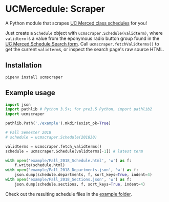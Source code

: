 # UCMercedule: Scraper
A Python module that scrapes [UC Merced class schedules][1] for you!

Just create a `Schedule` object with `ucmscraper.Schedule(validterm)`, where `validterm` is a value from the eponymous radio button group found in the [UC Merced Schedule Search form][1]. Call `ucmscraper.fetchValidterms()` to get the current `validterm`s, or inspect the search page's raw source HTML.

## Installation
```
pipenv install ucmscraper
```

## Example usage
```python
import json
import pathlib # Python 3.5+; for pre3.5 Python, import pathlib2
import ucmscraper

pathlib.Path('./example').mkdir(exist_ok=True)

# Fall Semester 2018
# schedule = ucmscraper.Schedule(201830)

validterms = ucmscraper.fetch_validterms()
schedule = ucmscraper.Schedule(validterms[-1]) # latest term

with open('example/Fall_2018_Schedule.html', 'w') as f:
    f.write(schedule.html)
with open('example/Fall_2018_Departments.json', 'w') as f:
    json.dump(schedule.departments, f, sort_keys=True, indent=4)
with open('example/Fall_2018_Sections.json', 'w') as f:
    json.dump(schedule.sections, f, sort_keys=True, indent=4)
```
Check out the resulting schedule files in the [example folder](example/).

[1]: https://mystudentrecord.ucmerced.edu/pls/PROD/xhwschedule.p_selectsubject
